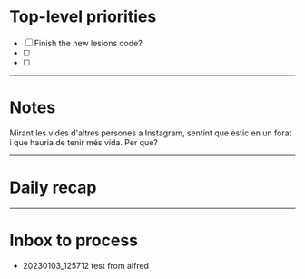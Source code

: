 # Top-level priorities
- [ ] Finish the new lesions code? 
- [ ] 
- [ ] 


---
# Notes

Mirant les vides d'altres persones a Instagram, sentint que estic en un forat i que hauria de tenir més vida. Per que? 






--- 
# Daily recap





--- 
# Inbox to process
- 20230103_125712 test from alfred
